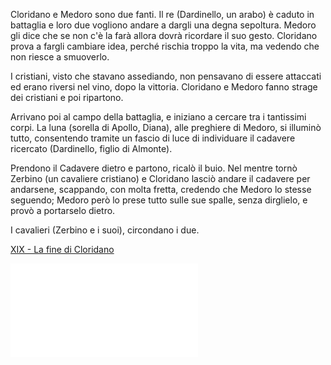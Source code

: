 Cloridano e Medoro sono due fanti.
Il re (Dardinello, un arabo) è caduto in battaglia e loro due vogliono andare a dargli una degna sepoltura. Medoro gli dice che se non c'è la farà allora dovrà ricordare il suo gesto.
Cloridano prova a fargli cambiare idea, perché rischia troppo la vita, ma vedendo che non riesce a smuoverlo.

I cristiani, visto che stavano assediando, non pensavano di essere attaccati ed erano riversi nel vino, dopo la vittoria. Cloridano e Medoro fanno strage dei cristiani e poi ripartono.

Arrivano poi al campo della battaglia, e iniziano a cercare tra i tantissimi corpi. La luna (sorella di Apollo, Diana), alle preghiere di Medoro, si illuminò tutto, consentendo tramite un fascio di luce di individuare il cadavere ricercato (Dardinello, figlio di Almonte).

Prendono il Cadavere dietro e partono, ricalò il buio.
Nel mentre tornò Zerbino (un cavaliere cristiano) e Cloridano lasciò andare il cadavere per andarsene, scappando, con molta fretta, credendo che Medoro lo stesse seguendo; Medoro però lo prese tutto sulle sue spalle, senza dirglielo, e provò a portarselo dietro.

I cavalieri (Zerbino e i suoi), circondano i due.

[XIX - La fine di Cloridano](XIX%20-%20La%20fine%20di%20Cloridano.md)

![XIX - La fine di Cloridano](XIX%20-%20La%20fine%20di%20Cloridano.md#Analisi)